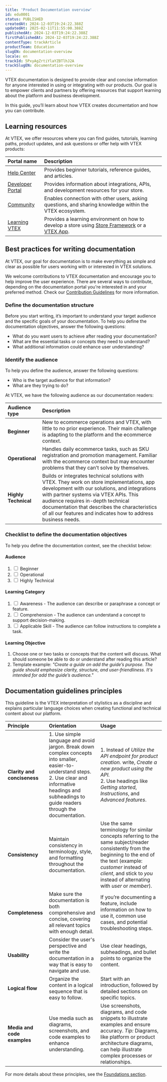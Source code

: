 ```yaml
---
title: 'Product Documentation overview'
id: edu0001
status: PUBLISHED
createdAt: 2024-12-03T19:24:22.388Z
updatedAt: 2025-02-11T11:55:00.388Z
publishedAt: 2024-12-03T19:24:22.388Z
firstPublishedAt: 2024-12-03T19:24:22.388Z
contentType: trackArticle
productTeam: Education
slugEN: documentation-overview
locale: en
trackId: 5PxyAgZrtiYlaYZBTlhJ2A
trackSlugEN: documentation-overview
---
```


VTEX documentation is designed to provide clear and concise information for anyone interested in using or integrating with our products. Our goal is to empower clients and partners by offering resources that support learning about the platform and business development.

In this guide, you’ll learn about how VTEX creates documentation and how you can contribute.

## Learning resources

At VTEX, we offer resources where you can find guides, tutorials, learning paths, product updates, and ask questions or offer help with VTEX products:

| **Portal name** | **Description** |
| :---- | :---- |
| [Help Center](https://help.vtex.com/) | Provides beginner tutorials, reference guides, and articles. |
| [Developer Portal](https://developers.vtex.com/) |  Provides information about integrations, APIs, and development resources for your store. |
| [Community](https://community.vtex.com/) | Enables connection with other users, asking questions, and sharing knowledge within the VTEX ecosystem. |
| [Learning VTEX](https://learn.vtex.com/) | Provides a learning environment on how to develop a store using [Store Framework](https://developers.vtex.com/docs/guides/store-framework) or a [VTEX App](https://developers.vtex.com/docs/guides/vtex-io-documentation-what-is-a-vtex-app). |

## Best practices for writing documentation

At VTEX, our goal for documentation is to make everything as simple and clear as possible for users working with or interested in VTEX solutions.

We welcome contributions to VTEX documentation and encourage you to help improve the user experience. There are several ways to contribute, depending on the documentation portal you're interested in and your preferred method. Check our [Contribution Guidelines](https://language-hub.netlify.app/docs/documentation/contribution-guidelines) for more information.

### Define the documentation structure

Before you start writing, it’s important to understand your target audience and the specific goals of your documentation. To help you define the documentation objectives, answer the following questions:

- What do you want users to achieve after reading your documentation?
- What are the essential tasks or concepts they need to understand?
- What additional information could enhance user understanding?

### Identify the audience

To help you define the audience, answer the following questions:

- Who is the target audience for that information?
- What are they trying to do?

At VTEX, we have the following audience as our documentation readers:

| Audience type | Description   |
| :------------ | :------------ |
| **Beginner**  | New to ecommerce operations and VTEX, with little to no prior experience. Their main challenge is adapting to the platform and the ecommerce context. |
| **Operational**      | Handles daily ecommerce tasks, such as SKU registration and promotion management. Familiar with the ecommerce context but may encounter problems that they can’t solve by themselves. |
| **Highly Technical** | Builds or integrates technical solutions with VTEX. They work on store implementations, app development with our solutions, and integrations with partner systems via VTEX APIs. This audience requires in-depth technical documentation that describes the characteristics of all our features and indicates how to address business needs. |

### Checklist to define the documentation objectives

To help you define the documentation context, see the checklist below:

#### Audience

<ol> 
  <li><input type="checkbox" id="beginner" name="audience" value="Beginner" /> Beginner</li>
  <li><input type="checkbox" id="operational" name="audience" value="Operational" /> Operational</li>
  <li><input type="checkbox" id="developer" name="audience" value="Developer" /> Highly Technical</li>
</ol>

#### Learning Category

<ol>
  <li><input type="checkbox" /> Awareness - The audience can describe or paraphrase a concept or feature.</li>
  <li><input type="checkbox" /> Comprehension - The audience can understand a concept to support decision-making.</li>
  <li><input type="checkbox" /> Applicable Skill - The audience can follow instructions to complete a task.</li>
</ol>

#### Learning Objective

<ol>
  <li>Choose one or two tasks or concepts that the content will discuss. What should someone be able to do or understand after reading this article?</li>
  <li>Template example: <i>"Create a guide on <bold>add the guide’s purpose</bold>. The guide should emphasize clarity, structure, and user-friendliness. It's intended for <bold>add the guide’s audience</bold>."</i></li>
</ol>

## Documentation guidelines principles

This guideline is the VTEX interpretation of stylistics as a discipline and explains particular language choices when creating functional and technical content about our platform.

| Principle  | Orientation  | Usage  |
| :--------- | :----------- | :----- |
| **Clarity and conciseness** | 1. Use simple language and avoid jargon. Break down complex concepts into smaller, easier-to-understand steps. <br> 2. Use clear and informative headings and subheadings to guide readers through the documentation.| 1. Instead of *Utilize the API endpoint for product creation.* write, *Create a new product using the API.* <br> 2. Use headings like *Getting started*, *Instructions*, and *Advanced features*.   |
| **Consistency**      | Maintain consistency in terminology, style, and formatting throughout the documentation. | Use the same terminology for similar concepts referring to the same subject/reader consistently from the beginning to the end of the text (example: *customer* instead of *client*, and stick to *you* instead of alternating with *user* or *member*).  |
| **Completeness**            | Make sure the documentation is both comprehensive and concise, covering all relevant topics with enough detail. | If you’re documenting a feature, include information on how to use it, common use cases, and potential troubleshooting steps. |
| **Usability**               | Consider the user's perspective and write the documentation in a way that is easy to navigate and use. | Use clear headings, subheadings, and bullet points to organize the content. |
| **Logical flow**            | Organize the content in a logical sequence that is easy to follow. | Start with an introduction, followed by detailed sections on specific topics. |
| **Media and code examples** | Use media such as diagrams, screenshots, and code examples to enhance understanding. | Use screenshots, diagrams, and code snippets to illustrate examples and ensure accuracy. *Tip:* Diagrams, like platform or product architecture diagrams, can help illustrate complex processes or relationships. |

For more details about these principles, see the [Foundations section](LINK).
